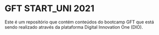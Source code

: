 # GFT START_UNI 2021
Este é um repositório que contém conteúdos do bootcamp GFT que está sendo realizado através da plataforma Digital Innovation One (DIO). 
  
